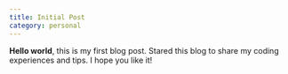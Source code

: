 ```yaml
---
title: Initial Post
category: personal
---
```


**Hello world**, this is my first blog post. Stared this blog to share my coding experiences and tips. I hope you like it!
